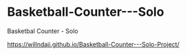 # Basketball-Counter---Solo
Basketbal Counter - Solo

https://willndaji.github.io/Basketball-Counter---Solo-Project/
